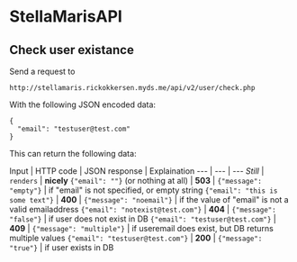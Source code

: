 # StellaMarisAPI

## Check user existance 

Send a request to

`http://stellamaris.rickokkersen.myds.me/api/v2/user/check.php`

With the following JSON encoded data:
```
{
  "email": "testuser@test.com"
}
```
This can return the following data:

Input | HTTP code | JSON response | Explaination
--- | --- | ---
*Still* | `renders` | **nicely**
`{"email": ""}` (or nothing at all) | **503** | `{"message": "empty"}` | if "email" is not specified, or empty string
`{"email": "this is some text"}` | **400** | `{"message": "noemail"}` | if the value of "email" is not a valid emailaddress
`{"email": "notexist@test.com"}` | **404** | `{"message": "false"}` | if user does not exist in DB
`{"email": "testuser@test.com"}` | **409** | `{"message": "multiple"}` | if useremail does exist, but DB returns multiple values
`{"email": "testuser@test.com"}` | **200** | `{"message": "true"}` | if user exists in DB
